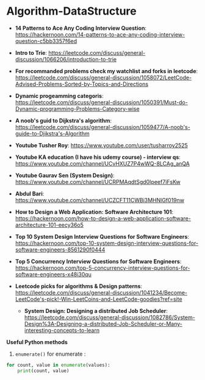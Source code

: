 # Algorithm-DataStructure

- **14 Patterns to Ace Any Coding Interview Question**: https://hackernoon.com/14-patterns-to-ace-any-coding-interview-question-c5bb3357f6ed

- **Intro to Trie**: https://leetcode.com/discuss/general-discussion/1066206/introduction-to-trie

- **For recommanded problems check my watchlist and forks in leetcode**: https://leetcode.com/discuss/general-discussion/1058072/LeetCode-Advised-Problems-Sorted-by-Topics-and-Directions

- **Dynamic progeamming categoris**: https://leetcode.com/discuss/general-discussion/1050391/Must-do-Dynamic-programming-Problems-Category-wise

- **A noob's guid to Dijkstra's algorithm**: https://leetcode.com/discuss/general-discussion/1059477/A-noob's-guide-to-Djikstra's-Algorithm

- **Youtube Tusher Roy**: https://www.youtube.com/user/tusharroy2525

- **Youtube KA education (I have his udemy course) - interview qs**: https://www.youtube.com/channel/UCvHXUZ7P4wWQ-8LCAg_anQA

- **Youtube Gaurav Sen (System Design)**: https://www.youtube.com/channel/UCRPMAqdtSgd0Ipeef7iFsKw

- **Abdul Bari**: https://www.youtube.com/channel/UCZCFT11CWBi3MHNlGf019nw

- **How to Design a Web Application: Software Architecture 101**: https://hackernoon.com/how-to-design-a-web-application-software-architecture-101-eecy36o5
- **Top 10 System Design Interview Questions for Software Engineers**: https://hackernoon.com/top-10-system-design-interview-questions-for-software-engineers-8561290f0444
- **Top 5 Concurrency Interview Questions for Software Engineers**: https://hackernoon.com/top-5-concurrency-interview-questions-for-software-engineers-x48i30qu

- **Leetcode picks for algorithms & Design patterns**: https://leetcode.com/discuss/general-discussion/1041234/Become-LeetCode's-pick!-Win-LeetCoins-and-LeetCode-goodies?ref=site
    - **System Design: Designing a distributed Job Scheduler**: https://leetcode.com/discuss/general-discussion/1082786/System-Design%3A-Designing-a-distributed-Job-Scheduler-or-Many-interesting-concepts-to-learn



**Useful Python methods**
1. `enumerate()` for enumerate :
```python
for count, value in enumerate(values):
    print(count, value)
```
